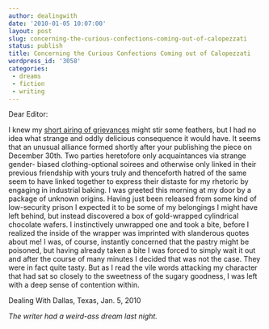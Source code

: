 ```yaml
---
author: dealingwith
date: '2010-01-05 10:07:00'
layout: post
slug: concerning-the-curious-confections-coming-out-of-calopezzati
status: publish
title: Concerning the Curious Confections Coming out of Calopezzati
wordpress_id: '3058'
categories:
 - dreams
 - fiction
 - writing
---
```


Dear Editor:

I knew my [short airing of grievances][1] might stir some feathers, but I had
no idea what strange and oddly delicious consequence it would have. It seems
that an unusual alliance formed shortly after your publishing the piece on
December 30th. Two parties heretofore only acquaintances via strange gender-
biased clothing-optional soirees and otherwise only linked in their previous
friendship with yours truly and thenceforth hatred of the same seem to have
linked together to express their distaste for my rhetoric by engaging in
industrial baking. I was greeted this morning at my door by a package of
unknown origins. Having just been released from some kind of low-security
prison I expected it to be some of my belongings I might have left behind, but
instead discovered a box of gold-wrapped cylindrical chocolate wafers. I
instinctively unwrapped one and took a bite, before I realized the inside of
the wrapper was imprinted with slanderous quotes about me! I was, of course,
instantly concerned that the pastry might be poisoned, but having already
taken a bite I was forced to simply wait it out and after the course of many
minutes I decided that was not the case. They were in fact quite tasty. But as
I read the vile words attacking my character that had sat so closely to the
sweetness of the sugary goodness, I was left with a deep sense of contention
within.

Dealing With Dallas, Texas, Jan. 5, 2010

_The writer had a weird-ass dream last night._

   [1]: http://dealingwith.livejournal.com/809808.html

